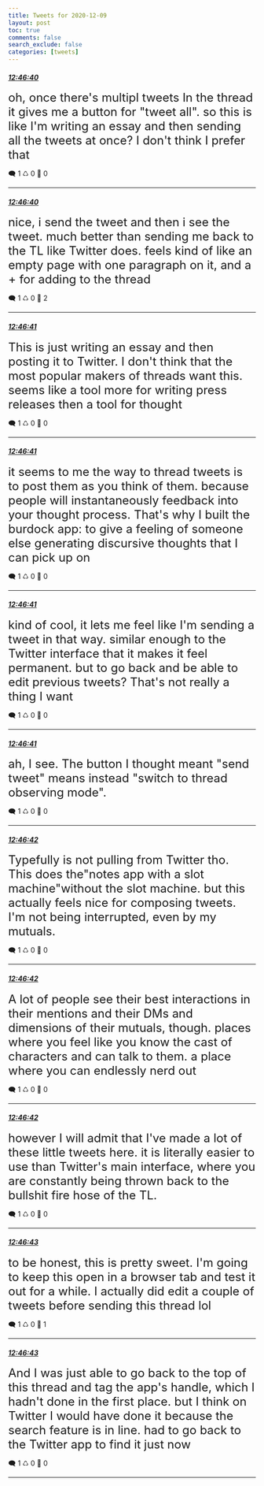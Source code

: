 ```yaml
---
title: Tweets for 2020-12-09
layout: post
toc: true
comments: false
search_exclude: false
categories: [tweets]
---
```



#### <a href = "https://twitter.com/deepfates/status/1336759188022849537">*12:46:40*</a>

<font size="5">oh, once there's multipl tweets In the thread it gives me a button for "tweet all". so this is like I'm writing an essay and then sending all the tweets at once? I don't think I prefer that</font>



🗨️ 1 ♺ 0 🤍  0   

---
    
#### <a href = "https://twitter.com/deepfates/status/1336759186940682245">*12:46:40*</a>

<font size="5">nice, i send the tweet and then i see the tweet. much better than sending me back to the TL like Twitter does. feels kind of like an empty page with one paragraph on it, and a + for adding to the thread</font>



🗨️ 1 ♺ 0 🤍  2   

---
    
#### <a href = "https://twitter.com/deepfates/status/1336759192024190978">*12:46:41*</a>

<font size="5">This is just writing an essay and then posting it to Twitter. I don't think that the most popular makers of threads want this. seems like a tool more for writing press releases then a tool for thought</font>



🗨️ 1 ♺ 0 🤍  0   

---
    
#### <a href = "https://twitter.com/deepfates/status/1336759191063629824">*12:46:41*</a>

<font size="5">it seems to me the way to thread tweets is to post them as you think of them. because people will instantaneously feedback into your thought process. That's why I built the burdock app: to give a feeling of someone else generating discursive thoughts that I can pick up on</font>



🗨️ 1 ♺ 0 🤍  0   

---
    
#### <a href = "https://twitter.com/deepfates/status/1336759190103142402">*12:46:41*</a>

<font size="5">kind of cool, it lets me feel like I'm sending a tweet in that way. similar enough to the Twitter interface that it makes it feel permanent. but to go back and be able to edit previous tweets? That's not really a thing I want</font>



🗨️ 1 ♺ 0 🤍  0   

---
    
#### <a href = "https://twitter.com/deepfates/status/1336759189054640129">*12:46:41*</a>

<font size="5">ah, I see. The button I thought meant "send tweet" means instead "switch to thread observing mode".</font>



🗨️ 1 ♺ 0 🤍  0   

---
    
#### <a href = "https://twitter.com/deepfates/status/1336759196239454210">*12:46:42*</a>

<font size="5">Typefully is not pulling from Twitter tho. This does the"notes app with a slot machine"without the slot machine. but this actually feels nice for composing tweets. I'm not being interrupted, even by my mutuals.</font>



🗨️ 1 ♺ 0 🤍  0   

---
    
#### <a href = "https://twitter.com/deepfates/status/1336759195203481600">*12:46:42*</a>

<font size="5">A lot of people see their best interactions in their mentions and their DMs and dimensions of their mutuals, though. places where you feel like you know the cast of characters and can talk to them. a place where you can endlessly nerd out</font>



🗨️ 1 ♺ 0 🤍  0   

---
    
#### <a href = "https://twitter.com/deepfates/status/1336759193005666305">*12:46:42*</a>

<font size="5">however I will admit that I've made a lot of these little tweets here. it is literally easier to use than Twitter's main interface, where you are constantly being thrown back to the bullshit fire hose of the TL.</font>



🗨️ 1 ♺ 0 🤍  0   

---
    
#### <a href = "https://twitter.com/deepfates/status/1336759198441492481">*12:46:43*</a>

<font size="5">to be honest, this is pretty sweet. I'm going to keep this open in a browser tab and test it out for a while. I actually did edit a couple of tweets before sending this thread lol</font>



🗨️ 1 ♺ 0 🤍  1   

---
    
#### <a href = "https://twitter.com/deepfates/status/1336759197300649993">*12:46:43*</a>

<font size="5">And I was just able to go back to the top of this thread and tag the app's handle, which I hadn't done in the first place. but I think on Twitter I would have done it because the search feature is in line. had to go back to the Twitter app to find it just now</font>



🗨️ 1 ♺ 0 🤍  0   

---
    
            


